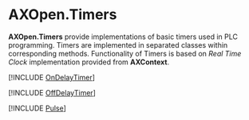 # AXOpen.Timers

**AXOpen.Timers** provide implementations of basic timers used in PLC programming. Timers are implemented in separated classes within corresponding methods.
Functionality of Timers is based on *Real Time Clock* implementation provided from **AXContext**.


[!INCLUDE [OnDelayTimer](ONDELAYTIMER.md)]

[!INCLUDE [OffDelayTimer](OFFDELAYTIMER.md)]

[!INCLUDE [Pulse](PULSETIMER.md)]